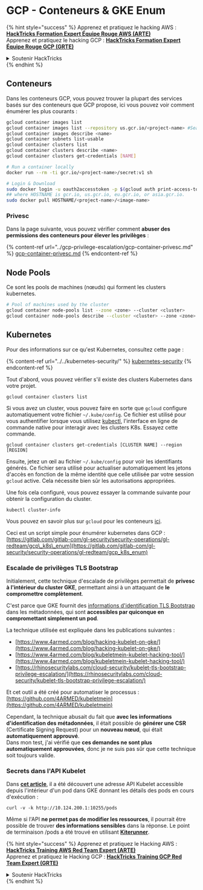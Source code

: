 # GCP - Conteneurs & GKE Enum

{% hint style="success" %}
Apprenez et pratiquez le hacking AWS :<img src="../../../.gitbook/assets/image (1) (1) (1).png" alt="" data-size="line">[**HackTricks Formation Expert Équipe Rouge AWS (ARTE)**](https://training.hacktricks.xyz/courses/arte)<img src="../../../.gitbook/assets/image (1) (1) (1).png" alt="" data-size="line">\
Apprenez et pratiquez le hacking GCP : <img src="../../../.gitbook/assets/image (2).png" alt="" data-size="line">[**HackTricks Formation Expert Équipe Rouge GCP (GRTE)**<img src="../../../.gitbook/assets/image (2).png" alt="" data-size="line">](https://training.hacktricks.xyz/courses/grte)

<details>

<summary>Soutenir HackTricks</summary>

* Consultez les [**plans d'abonnement**](https://github.com/sponsors/carlospolop) !
* **Rejoignez le** 💬 [**groupe Discord**](https://discord.gg/hRep4RUj7f) ou le [**groupe telegram**](https://t.me/peass) ou **suivez-nous sur** **Twitter** 🐦 [**@hacktricks\_live**](https://twitter.com/hacktricks_live)**.**
* **Partagez des astuces de hacking en soumettant des PR aux** [**HackTricks**](https://github.com/carlospolop/hacktricks) et [**HackTricks Cloud**](https://github.com/carlospolop/hacktricks-cloud) dépôts github.

</details>
{% endhint %}

## Conteneurs

Dans les conteneurs GCP, vous pouvez trouver la plupart des services basés sur des conteneurs que GCP propose, ici vous pouvez voir comment énumérer les plus courants :
```bash
gcloud container images list
gcloud container images list --repository us.gcr.io/<project-name> #Search in other subdomains repositories
gcloud container images describe <name>
gcloud container subnets list-usable
gcloud container clusters list
gcloud container clusters describe <name>
gcloud container clusters get-credentials [NAME]

# Run a container locally
docker run --rm -ti gcr.io/<project-name>/secret:v1 sh

# Login & Download
sudo docker login -u oauth2accesstoken -p $(gcloud auth print-access-token) https://HOSTNAME
## where HOSTNAME is gcr.io, us.gcr.io, eu.gcr.io, or asia.gcr.io.
sudo docker pull HOSTNAME/<project-name>/<image-name>
```
### Privesc

Dans la page suivante, vous pouvez vérifier comment **abuser des permissions des conteneurs pour élever les privilèges** :

{% content-ref url="../gcp-privilege-escalation/gcp-container-privesc.md" %}
[gcp-container-privesc.md](../gcp-privilege-escalation/gcp-container-privesc.md)
{% endcontent-ref %}

## Node Pools

Ce sont les pools de machines (nœuds) qui forment les clusters kubernetes.
```bash
# Pool of machines used by the cluster
gcloud container node-pools list --zone <zone> --cluster <cluster>
gcloud container node-pools describe --cluster <cluster> --zone <zone> <node-pool>
```
## Kubernetes

Pour des informations sur ce qu'est Kubernetes, consultez cette page :

{% content-ref url="../../kubernetes-security/" %}
[kubernetes-security](../../kubernetes-security/)
{% endcontent-ref %}

Tout d'abord, vous pouvez vérifier s'il existe des clusters Kubernetes dans votre projet.
```
gcloud container clusters list
```
Si vous avez un cluster, vous pouvez faire en sorte que `gcloud` configure automatiquement votre fichier `~/.kube/config`. Ce fichier est utilisé pour vous authentifier lorsque vous utilisez [kubectl](https://kubernetes.io/docs/reference/kubectl/overview/), l'interface en ligne de commande native pour interagir avec les clusters K8s. Essayez cette commande.
```
gcloud container clusters get-credentials [CLUSTER NAME] --region [REGION]
```
Ensuite, jetez un œil au fichier `~/.kube/config` pour voir les identifiants générés. Ce fichier sera utilisé pour actualiser automatiquement les jetons d'accès en fonction de la même identité que celle utilisée par votre session `gcloud` active. Cela nécessite bien sûr les autorisations appropriées.

Une fois cela configuré, vous pouvez essayer la commande suivante pour obtenir la configuration du cluster.
```
kubectl cluster-info
```
Vous pouvez en savoir plus sur `gcloud` pour les conteneurs [ici](https://cloud.google.com/sdk/gcloud/reference/container/).

Ceci est un script simple pour énumérer kubernetes dans GCP : [https://gitlab.com/gitlab-com/gl-security/security-operations/gl-redteam/gcp\_k8s\_enum](https://gitlab.com/gitlab-com/gl-security/security-operations/gl-redteam/gcp_k8s_enum)

### Escalade de privilèges TLS Bootstrap

Initialement, cette technique d'escalade de privilèges permettait de **privesc à l'intérieur du cluster GKE**, permettant ainsi à un attaquant de **le compromettre complètement**.

C'est parce que GKE fournit des [informations d'identification TLS Bootstrap](https://kubernetes.io/docs/reference/command-line-tools-reference/kubelet-tls-bootstrapping/) dans les métadonnées, qui sont **accessibles par quiconque en compromettant simplement un pod**.

La technique utilisée est expliquée dans les publications suivantes :

* [https://www.4armed.com/blog/hacking-kubelet-on-gke/](https://www.4armed.com/blog/hacking-kubelet-on-gke/)
* [https://www.4armed.com/blog/kubeletmein-kubelet-hacking-tool/](https://www.4armed.com/blog/kubeletmein-kubelet-hacking-tool/)
* [https://rhinosecuritylabs.com/cloud-security/kubelet-tls-bootstrap-privilege-escalation/](https://rhinosecuritylabs.com/cloud-security/kubelet-tls-bootstrap-privilege-escalation/)

Et cet outil a été créé pour automatiser le processus : [https://github.com/4ARMED/kubeletmein](https://github.com/4ARMED/kubeletmein)

Cependant, la technique abusait du fait que **avec les informations d'identification des métadonnées**, il était possible de **générer une CSR** (Certificate Signing Request) pour un **nouveau nœud**, qui était **automatiquement approuvé**.\
Dans mon test, j'ai vérifié que **ces demandes ne sont plus automatiquement approuvées**, donc je ne suis pas sûr que cette technique soit toujours valide.

### Secrets dans l'API Kubelet <a href="#the-kubelet-api-git-secrets-redux" id="the-kubelet-api-git-secrets-redux"></a>

Dans [**cet article**](https://blog.assetnote.io/2022/05/06/cloudflare-pages-pt3/), il a été découvert une adresse API Kubelet accessible depuis l'intérieur d'un pod dans GKE donnant les détails des pods en cours d'exécution :
```
curl -v -k http://10.124.200.1:10255/pods
```
Même si l'API **ne permet pas de modifier les ressources**, il pourrait être possible de trouver **des informations sensibles** dans la réponse. Le point de terminaison /pods a été trouvé en utilisant [**Kiterunner**](https://github.com/assetnote/kiterunner).

{% hint style="success" %}
Apprenez et pratiquez le Hacking AWS :<img src="../../../.gitbook/assets/image (1) (1) (1).png" alt="" data-size="line">[**HackTricks Training AWS Red Team Expert (ARTE)**](https://training.hacktricks.xyz/courses/arte)<img src="../../../.gitbook/assets/image (1) (1) (1).png" alt="" data-size="line">\
Apprenez et pratiquez le Hacking GCP : <img src="../../../.gitbook/assets/image (2).png" alt="" data-size="line">[**HackTricks Training GCP Red Team Expert (GRTE)**<img src="../../../.gitbook/assets/image (2).png" alt="" data-size="line">](https://training.hacktricks.xyz/courses/grte)

<details>

<summary>Soutenir HackTricks</summary>

* Consultez les [**plans d'abonnement**](https://github.com/sponsors/carlospolop)!
* **Rejoignez le** 💬 [**groupe Discord**](https://discord.gg/hRep4RUj7f) ou le [**groupe telegram**](https://t.me/peass) ou **suivez** nous sur **Twitter** 🐦 [**@hacktricks\_live**](https://twitter.com/hacktricks_live)**.**
* **Partagez des astuces de hacking en soumettant des PR aux** [**HackTricks**](https://github.com/carlospolop/hacktricks) et [**HackTricks Cloud**](https://github.com/carlospolop/hacktricks-cloud) dépôts github.

</details>
{% endhint %}
